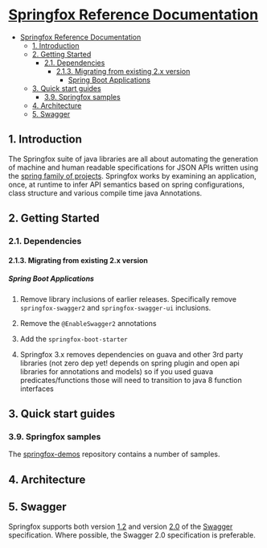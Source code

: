 # [Springfox Reference Documentation](https://springfox.github.io/springfox/docs/current/)

- [Springfox Reference Documentation](#springfox-reference-documentation)
  - [1. Introduction](#1-introduction)
  - [2. Getting Started](#2-getting-started)
    - [2.1. Dependencies](#21-dependencies)
      - [2.1.3. Migrating from existing 2.x version](#213-migrating-from-existing-2x-version)
        - [Spring Boot Applications](#spring-boot-applications)
  - [3. Quick start guides](#3-quick-start-guides)
    - [3.9. Springfox samples](#39-springfox-samples)
  - [4. Architecture](#4-architecture)
  - [5. Swagger](#5-swagger)

## 1. Introduction

The Springfox suite of java libraries are all about automating the generation of machine and human readable specifications for JSON APIs written using the [spring family of projects](http://projects.spring.io/spring-framework). Springfox works by examining an application, once, at runtime to infer API semantics based on spring configurations, class structure and various compile time java Annotations.

## 2. Getting Started

### 2.1. Dependencies

#### 2.1.3. Migrating from existing 2.x version

##### Spring Boot Applications

1. Remove library inclusions of earlier releases. Specifically remove `springfox-swagger2` and `springfox-swagger-ui` inclusions.

2. Remove the `@EnableSwagger2` annotations

3. Add the `springfox-boot-starter`

4. Springfox 3.x removes dependencies on guava and other 3rd party libraries (not zero dep yet! depends on spring plugin and open api libraries for annotations and models) so if you used guava predicates/functions those will need to transition to java 8 function interfaces

## 3. Quick start guides

### 3.9. Springfox samples

The [springfox-demos](https://github.com/springfox/springfox-demos) repository contains a number of samples.

## 4. Architecture

## 5. Swagger

Springfox supports both version [1.2](https://github.com/swagger-api/swagger-spec/blob/master/versions/1.2.md) and version [2.0](https://github.com/swagger-api/swagger-spec/blob/master/versions/2.0.md) of the [Swagger](http://swagger.io/) specification. Where possible, the Swagger 2.0 specification is preferable.






